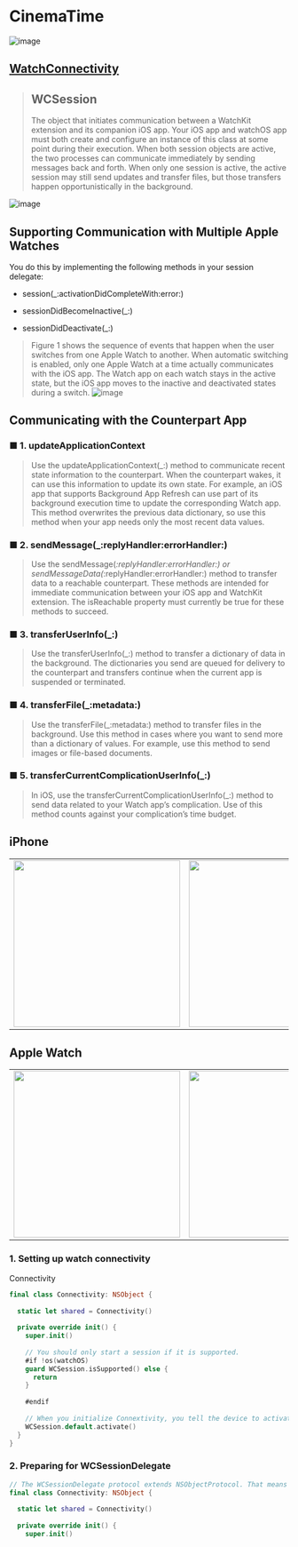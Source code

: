 # CinemaTime

![image](https://user-images.githubusercontent.com/47273077/185731905-1601335e-219b-448c-83b9-252140ac524e.png)


## [WatchConnectivity](https://developer.apple.com/documentation/watchconnectivity/wcsession)
> ## WCSession
> The object that initiates communication between a WatchKit extension and its companion iOS app.
> Your iOS app and watchOS app must both create and configure an instance of this class at some point during their execution. When both session objects are active, the two processes can communicate immediately by sending messages back and forth. When only one session is active, the active session may still send updates and transfer files, but those transfers happen opportunistically in the background.

![image](https://user-images.githubusercontent.com/47273077/185734344-672544d9-081a-4d74-8fac-80a97baf6741.png)

## Supporting Communication with Multiple Apple Watches
You do this by implementing the following methods in your session delegate:
* session(_:activationDidCompleteWith:error:)

* sessionDidBecomeInactive(_:)

* sessionDidDeactivate(_:)


> Figure 1 shows the sequence of events that happen when the user switches from one Apple Watch to another. When automatic switching is enabled, only one Apple Watch at a time actually communicates with the iOS app. The Watch app on each watch stays in the active state, but the iOS app moves to the inactive and deactivated states during a switch. 
![image](https://user-images.githubusercontent.com/47273077/185734477-73bdf43f-5d6e-4158-813d-def8a0c16fe2.png)


## Communicating with the Counterpart App
### ■ 1. updateApplicationContext
> Use the updateApplicationContext(_:) method to communicate recent state information to the counterpart. When the counterpart wakes, it can use this information to update its own state. For example, an iOS app that supports Background App Refresh can use part of its background execution time to update the corresponding Watch app. This method overwrites the previous data dictionary, so use this method when your app needs only the most recent data values.
### ■ 2. sendMessage(_:replyHandler:errorHandler:)
> Use the sendMessage(_:replyHandler:errorHandler:) or sendMessageData(_:replyHandler:errorHandler:) method to transfer data to a reachable counterpart. These methods are intended for immediate communication between your iOS app and WatchKit extension. The isReachable property must currently be true for these methods to succeed.
### ■ 3. transferUserInfo(_:)
> Use the transferUserInfo(_:) method to transfer a dictionary of data in the background. The dictionaries you send are queued for delivery to the counterpart and transfers continue when the current app is suspended or terminated.
### ■ 4. transferFile(_:metadata:)
> Use the transferFile(_:metadata:) method to transfer files in the background. Use this method in cases where you want to send more than a dictionary of values. For example, use this method to send images or file-based documents.
### ■ 5. transferCurrentComplicationUserInfo(_:)
> In iOS, use the transferCurrentComplicationUserInfo(_:) method to send data related to your Watch app’s complication. Use of this method counts against your complication’s time budget.



## iPhone
<table>
  <tr>
    <td valign="top"><img width="300" src="https://user-images.githubusercontent.com/47273077/185732020-2db67042-a690-4ba2-a758-9a7fbe8499c1.png"/></td>
    <td valign="top"><img width="300" src="https://user-images.githubusercontent.com/47273077/185732052-892d07f4-bd74-4ab5-a93c-2d015bcf8f62.png"/></td>
    <td valign="top"><img width="300"  src="https://user-images.githubusercontent.com/47273077/185732091-fc82734e-42ef-459f-8b28-e4e18f37bd8f.png"/></td>
  </tr>
</table>

## Apple Watch 

<table>
  <tr>
    <td valign="top"><img width="300" src="https://user-images.githubusercontent.com/47273077/185732155-d77e0c9e-8518-4968-ac2a-a26928c59a2b.png"/></td>
    <td valign="top"><img width="300" src="https://user-images.githubusercontent.com/47273077/185732167-73f94fbd-bf09-445b-9859-7d41d631896f.png"/></td>
    <td valign="top"><img width="300"  src="https://user-images.githubusercontent.com/47273077/185732189-368237c1-e343-4d68-9e83-466aeee6139f.png"/></td>
  </tr>
</table>


### 1. Setting up watch connectivity
Connectivity
```swift
final class Connectivity: NSObject {
  
  static let shared = Connectivity()
  
  private override init() {
    super.init()
    
    // You should only start a session if it is supported.
    #if !os(watchOS)
    guard WCSession.isSupported() else {
      return
    }
    
    #endif
    
    // When you initialize Connextivity, you tell the device to activate the session whitch lets yopu talk to a paired device.
    WCSession.default.activate()
  }
}
```

### 2. Preparing for WCSessionDelegate
```swift
// The WCSessionDelegate protocol extends NSObjectProtocol. That means for Connectivity to be the delegate, it must inherit from NSObject.
final class Connectivity: NSObject {
  
  static let shared = Connectivity()
  
  private override init() {
    super.init()
 ```
